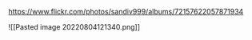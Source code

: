 https://www.flickr.com/photos/sandiv999/albums/72157622057871934

![[Pasted image 20220804121340.png]]